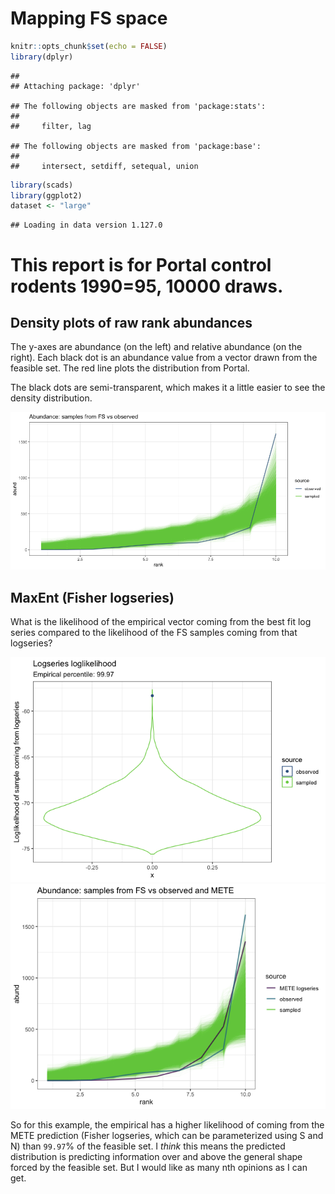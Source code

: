 Mapping FS space
================

``` r
knitr::opts_chunk$set(echo = FALSE)
library(dplyr)
```

    ## 
    ## Attaching package: 'dplyr'

    ## The following objects are masked from 'package:stats':
    ## 
    ##     filter, lag

    ## The following objects are masked from 'package:base':
    ## 
    ##     intersect, setdiff, setequal, union

``` r
library(scads)
library(ggplot2)
dataset <- "large"
```

    ## Loading in data version 1.127.0

This report is for Portal control rodents 1990=95, 10000 draws.
===============================================================

Density plots of raw rank abundances
------------------------------------

The y-axes are abundance (on the left) and relative abundance (on the right). Each black dot is an abundance value from a vector drawn from the feasible set. The red line plots the distribution from Portal.

The black dots are semi-transparent, which makes it a little easier to see the density distribution.

![](goffs_files/figure-markdown_github/plot%20rads%20and%20rescaled%20rads-1.png)

MaxEnt (Fisher logseries)
-------------------------

What is the likelihood of the empirical vector coming from the best fit log series compared to the likelihood of the FS samples coming from that logseries?

![](goffs_files/figure-markdown_github/logseries-1.png)![](goffs_files/figure-markdown_github/logseries-2.png)

So for this example, the empirical has a higher likelihood of coming from the METE prediction (Fisher logseries, which can be parameterized using S and N) than `99.97`% of the feasible set. I *think* this means the predicted distribution is predicting information over and above the general shape forced by the feasible set. But I would like as many nth opinions as I can get.
